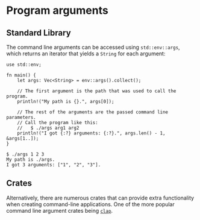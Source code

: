 # Program arguments

## Standard Library

The command line arguments can be accessed using `std::env::args`, which returns
an iterator that yields a `String` for each argument:

```rust,editable
use std::env;

fn main() {
    let args: Vec<String> = env::args().collect();

    // The first argument is the path that was used to call the program.
    println!("My path is {}.", args[0]);

    // The rest of the arguments are the passed command line parameters.
    // Call the program like this:
    //   $ ./args arg1 arg2
    println!("I got {:?} arguments: {:?}.", args.len() - 1, &args[1..]);
}
```

```shell
$ ./args 1 2 3
My path is ./args.
I got 3 arguments: ["1", "2", "3"].
```

## Crates

Alternatively, there are numerous crates that can provide extra functionality
when creating command-line applications. One of the more popular command line
argument crates being [`clap`].

[`clap`]: https://rust-cli.github.io/book/tutorial/cli-args.html#parsing-cli-arguments-with-clap
